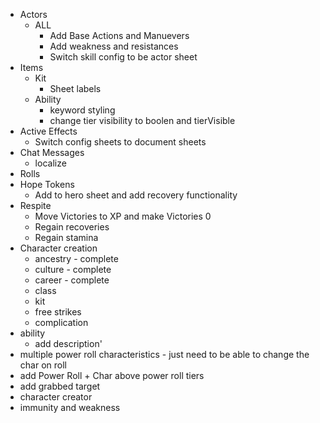-   Actors
    -   ALL
        -   Add Base Actions and Manuevers
        -   Add weakness and resistances
        -   Switch skill config to be actor sheet
-   Items
    -   Kit
        -   Sheet labels
    -   Ability
        -   keyword styling
        -   change tier visibility to boolen and tierVisible
-   Active Effects
    -   Switch config sheets to document sheets
-   Chat Messages
    -   localize
-   Rolls
-   Hope Tokens
    -   Add to hero sheet and add recovery functionality
-   Respite
    -   Move Victories to XP and make Victories 0
    -   Regain recoveries
    -   Regain stamina
-   Character creation
    -   ancestry - complete
    -   culture - complete
    -   career - complete
    -   class
    -   kit
    -   free strikes
    -   complication
-   ability
    -   add description'
-   multiple power roll characteristics - just need to be able to change the char on roll
-   add Power Roll + Char above power roll tiers
-   add grabbed target
-   character creator
-   immunity and weakness
